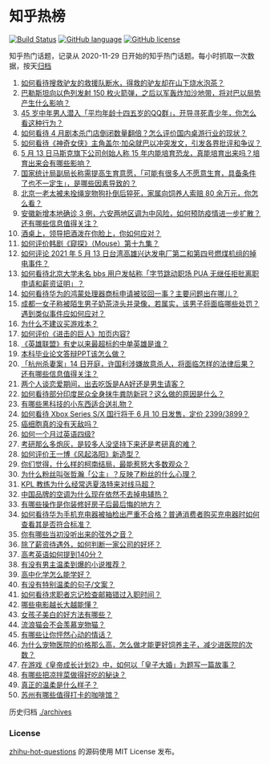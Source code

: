 # 知乎热榜
[![Build Status](https://github.com/ToWeLong/zhihu-hot-questions/workflows/CI/badge.svg)](https://github.com/ToWeLong/zhihu-hot-questions/actions)
[![GitHub language](https://img.shields.io/badge/language-golang-orange.svg)](https://golang.org/)
[![GitHub license](https://img.shields.io/github/license/ToWeLong/zhihu-hot-questions)](https://github.com/ToWeLong/zhihu-hot-questions/blob/main/LICENSE)

知乎热门话题，记录从 2020-11-29 日开始的知乎热门话题。每小时抓取一次数据，按天[归档](./archives)

<!-- BEGIN -->

1. [如何看待搜救驴友的救援队断水，得救的驴友却在山下烧水泡茶？](https://www.zhihu.com/question/459310609)
1. [巴勒斯坦向以色列发射 150 枚火箭弹，之后以军轰炸加沙地带，将对巴以局势产生什么影响？](https://www.zhihu.com/question/458956080)
1. [45 岁中年男人潜入「平均年龄十四五岁的QQ群」，开导寻死青少年，你怎么看这种行为？](https://www.zhihu.com/question/458209073)
1. [如何看待 4 月剧本杀门店倒闭数量翻倍？怎么评价国内桌游行业的现状？](https://www.zhihu.com/question/459180058)
1. [如何看待《神奇女侠》主角盖尔·加朵就巴以冲突发文，引发各界批评和争议？](https://www.zhihu.com/question/459349054)
1. [5 月 13 日马斯克旗下公司创始人称 15 年内能培育恐龙，真能培育出来吗？培育出来会有哪些影响？](https://www.zhihu.com/question/459235882)
1. [国家统计局副局长称需提高生育意愿，「可能有很多人不愿意生育，具备条件了也不一定生」，是哪些因素导致的？](https://www.zhihu.com/question/459227388)
1. [北京一老太被未拴绳宠物狗扑倒后猝死，家属向饲养人索赔 80 余万元，你怎么看？](https://www.zhihu.com/question/459188941)
1. [安徽新增本地确诊 3 例，六安两地区调为中风险，如何预防疫情进一步扩散？还有哪些信息值得关注？](https://www.zhihu.com/question/459297033)
1. [酒桌上，领导把酒泼在你脸上，你如何应对？](https://www.zhihu.com/question/438684200)
1. [如何评价韩剧《窥探》（Mouse）第十九集？](https://www.zhihu.com/question/459187331)
1. [如何评论 2021 年 5 月 13 日台湾高雄兴达发电厂第二和第四号燃煤机组的掉电事件？](https://www.zhihu.com/question/459224953)
1. [如何看待北京大学未名 bbs 用户发帖称「字节跳动职场 PUA 无继任拒批离职申请和薪资证明」？](https://www.zhihu.com/question/459317193)
1. [如何看待华为的鸿蒙处理器商标申请被驳回一事？主要问题出在哪儿？](https://www.zhihu.com/question/459040169)
1. [成都一女子称被陌生男子奶茶浇头并录像，若属实，该男子将面临哪些处罚？遇到类似事件应如何应对？](https://www.zhihu.com/question/459197699)
1. [为什么不建议买游戏本？](https://www.zhihu.com/question/406822764)
1. [如何评价《进击的巨人》加页内容?](https://www.zhihu.com/question/458917406)
1. [《英雄联盟》有史以来最超标的中单英雄是谁？](https://www.zhihu.com/question/458539582)
1. [本科毕业论文答辩PPT该怎么做？](https://www.zhihu.com/question/30546281)
1. [「杭州杀妻案」14 日开庭，许国利涉嫌故意杀人，将面临怎样的法律后果？还有哪些信息值得关注？](https://www.zhihu.com/question/459018152)
1. [两个人谈恋爱期间，出去吃饭是AA好还是男生请客？](https://www.zhihu.com/question/453155566)
1. [如何看待部分印度民众全身抹牛粪防新冠？这么做的原因是什么？](https://www.zhihu.com/question/459344479)
1. [有哪些黑科技的小东西适合送礼物？](https://www.zhihu.com/question/267703735)
1. [如何看待 Xbox Series S/X 国行将于 6 月 10 日发售，定价 2399/3899？](https://www.zhihu.com/question/459352630)
1. [癌细胞真的没有天敌吗？](https://www.zhihu.com/question/443608344)
1. [如何一个月过英语四级?](https://www.zhihu.com/question/323414525)
1. [考研那么多炮灰，是较多人没坚持下来还是考研真的难？](https://www.zhihu.com/question/388037964)
1. [如何评价王一博《风起洛阳》新造型？](https://www.zhihu.com/question/459164888)
1. [你们觉得，什么样的柯南结局，最能惹怒大多数观众？](https://www.zhihu.com/question/336378614)
1. [为什么粉丝叫张哲瀚「公主」？反映了粉丝的什么心理？](https://www.zhihu.com/question/457355329)
1. [KPL 教练为什么经常选夏洛特来对线马超？](https://www.zhihu.com/question/456202014)
1. [中国品牌的空调为什么现在依然不去掉电辅热？](https://www.zhihu.com/question/437041385)
1. [有哪些操作是你装修好房子后最后悔的地方？](https://www.zhihu.com/question/270275220)
1. [如何看待华为手机充电器被抽检出严重不合格？普通消费者购买充电器时如何查看其是否符合标准？](https://www.zhihu.com/question/459365657)
1. [你有哪些当初没听出来的弦外之音？](https://www.zhihu.com/question/62862636)
1. [除了薪资待遇外，如何判断一家公司的好坏？](https://www.zhihu.com/question/459372398)
1. [高考英语如何提到140分？](https://www.zhihu.com/question/357234340)
1. [有没有男主温柔到爆的小说推荐？](https://www.zhihu.com/question/378429858)
1. [高中化学怎么能学好？](https://www.zhihu.com/question/264686799)
1. [有没有特别温柔的句子/文案？](https://www.zhihu.com/question/439571782)
1. [如何看待求职者忘记检查邮箱错过入职时间？](https://www.zhihu.com/question/459096625)
1. [哪些电影越长大越能懂？](https://www.zhihu.com/question/453278386)
1. [女孩子美白的好方法有哪些？](https://www.zhihu.com/question/300479987)
1. [流浪猫会不会羡慕宠物猫？](https://www.zhihu.com/question/324311742)
1. [有哪些让你怦然心动的情话？](https://www.zhihu.com/question/330081724)
1. [为什么宠物医院的价格那么高，怎么做才能更好饲养主子，减少进医院的次数？](https://www.zhihu.com/question/458720657)
1. [在游戏《皇帝成长计划2》中，如何以「皇子大婚」为题写一篇故事？](https://www.zhihu.com/question/459056423)
1. [有哪些把凉拌菜做得好吃的秘诀？](https://www.zhihu.com/question/327948969)
1. [真正的温柔是什么样子？](https://www.zhihu.com/question/374915368)
1. [苏州有哪些值得打卡的咖啡馆？](https://www.zhihu.com/question/458328146)

<!-- END -->

历史归档 [./archives](./archives)


### License
[zhihu-hot-questions](https://github.com/towelong/zhihu-hot-questions) 的源码使用 MIT License 发布。